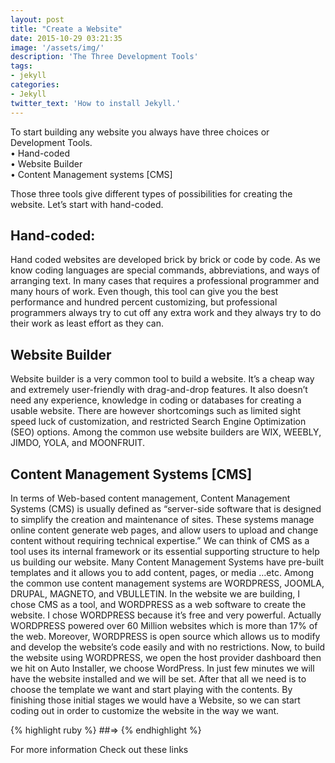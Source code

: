 ```yaml
---
layout: post
title: "Create a Website"
date: 2015-10-29 03:21:35
image: '/assets/img/'
description: 'The Three Development Tools'
tags:
- jekyll
categories:
- Jekyll 
twitter_text: 'How to install Jekyll.'
---
```


To start building any website you always have three choices or Development Tools.  
•	Hand-coded  
•	Website Builder  
•	Content Management systems [CMS]  

Those three tools give different types of possibilities for creating the website. Let’s start with hand-coded.

## Hand-coded:
Hand coded websites are developed brick by brick or code by code. As we know coding languages are special commands, abbreviations, and ways of arranging text. In many cases that requires a professional programmer and many hours of work. Even though, this tool can give you the best performance and hundred percent customizing, but professional programmers always try to cut off any extra work and they always try to do their work as least effort as they can.    

## Website Builder
Website builder is a very common tool to build a website. It’s a cheap way and extremely user-friendly with drag-and-drop features. It also doesn’t need any experience, knowledge in coding or databases for creating a usable website. There are however shortcomings such as limited sight speed luck of customization, and restricted Search Engine Optimization (SEO) options. Among the common use website builders are WIX, WEEBLY, JIMDO, YOLA, and MOONFRUIT.

## Content Management Systems [CMS]
In terms of Web-based content management, Content Management Systems (CMS) is usually defined as “server-side software that is designed to simplify the creation and maintenance of sites. These systems manage online content generate web pages, and allow users to upload and change content without requiring technical expertise.” 
We can think of CMS as a tool uses its internal framework or its essential supporting structure to help us building our website. Many Content Management Systems have pre-built templates and it allows you to add content, pages, or media …etc. 
Among the common use content management systems are WORDPRESS, JOOMLA, DRUPAL, MAGNETO, and VBULLETIN.
In the website we are building, I chose CMS as a tool, and WORDPRESS as a web software to create the website. I chose WORDPRESS because it’s free and very powerful. Actually WORDPRESS powered over 60 Million websites which is more than 17% of the web. Moreover, WORDPRESS is open source which allows us to modify and develop the website’s code easily and with no restrictions.
Now, to build the website using WORDPRESS, we open the host provider dashboard then we hit on Auto Installer, we choose WordPress. In just few minutes we will have the website installed and we will be set. After that all we need is to choose the template we want and start playing with the contents. By finishing those initial stages we would have a Website, so we can start coding out in order to customize the website in the way we want.

{% highlight ruby %}
##=> 
{% endhighlight %}




For more information Check out these links 



[jekyll-gh]: https://github.com/Web-Development
[jekyll]:    http://jekyllrb.com